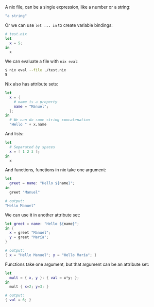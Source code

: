 A nix file, can be a single expression, like a number or a string:  

```nix
"a string"
```

Or we can use `let ... in` to create variable bindings:  

```nix
# test.nix
let
  x = 5;
in
  x
```

We can evaluate a file with `nix eval`:  

```bash
$ nix eval --file ./test.nix
5
```

Nix also has attribute sets:  

```nix
let
  x = {
    # name is a property
    name = "Manuel";
  };
in
  # We can do some string concatenation
  "Hello " + x.name
```

And lists:  

```nix
let
  # Separated by spaces
  x = [ 1 2 3 ];
in
  x
```

And functions, functions in nix take one argument:  

```nix
let
  greet = name: "Hello ${name}";
in
  greet "Manuel"

# output:
"Hello Manuel"
```

We can use it in another attribute set:  

```nix
let greet = name: "Hello ${name}";
in {
  x = greet "Manuel";
  y = greet "María";
}

# output:
{ x = "Hello Manuel"; y = "Hello María"; }
```

Functions take one argument, but that argument can be an attribute set:  

```nix
let
  mult = { x, y }: { val = x*y; };
in
  mult { x=2; y=3; }

# output:
{ val = 6; }
```
